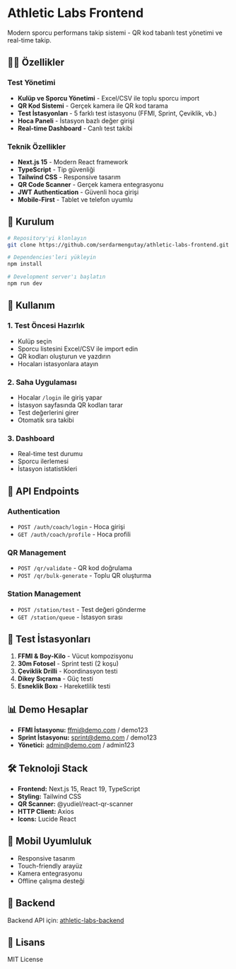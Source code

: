 # Athletic Labs Frontend

Modern sporcu performans takip sistemi - QR kod tabanlı test yönetimi ve real-time takip.

## 🏃‍♂️ Özellikler

### Test Yönetimi
- **Kulüp ve Sporcu Yönetimi** - Excel/CSV ile toplu sporcu import
- **QR Kod Sistemi** - Gerçek kamera ile QR kod tarama
- **Test İstasyonları** - 5 farklı test istasyonu (FFMI, Sprint, Çeviklik, vb.)
- **Hoca Paneli** - İstasyon bazlı değer girişi
- **Real-time Dashboard** - Canlı test takibi

### Teknik Özellikler
- **Next.js 15** - Modern React framework
- **TypeScript** - Tip güvenliği
- **Tailwind CSS** - Responsive tasarım
- **QR Code Scanner** - Gerçek kamera entegrasyonu
- **JWT Authentication** - Güvenli hoca girişi
- **Mobile-First** - Tablet ve telefon uyumlu

## 🚀 Kurulum

```bash
# Repository'yi klonlayın
git clone https://github.com/serdarmengutay/athletic-labs-frontend.git

# Dependencies'leri yükleyin
npm install

# Development server'ı başlatın
npm run dev
```

## 📱 Kullanım

### 1. Test Öncesi Hazırlık
- Kulüp seçin
- Sporcu listesini Excel/CSV ile import edin
- QR kodları oluşturun ve yazdırın
- Hocaları istasyonlara atayın

### 2. Saha Uygulaması
- Hocalar `/login` ile giriş yapar
- İstasyon sayfasında QR kodları tarar
- Test değerlerini girer
- Otomatik sıra takibi

### 3. Dashboard
- Real-time test durumu
- Sporcu ilerlemesi
- İstasyon istatistikleri

## 🔧 API Endpoints

### Authentication
- `POST /auth/coach/login` - Hoca girişi
- `GET /auth/coach/profile` - Hoca profili

### QR Management
- `POST /qr/validate` - QR kod doğrulama
- `POST /qr/bulk-generate` - Toplu QR oluşturma

### Station Management
- `POST /station/test` - Test değeri gönderme
- `GET /station/queue` - İstasyon sırası

## 🎯 Test İstasyonları

1. **FFMI & Boy-Kilo** - Vücut kompozisyonu
2. **30m Fotosel** - Sprint testi (2 koşu)
3. **Çeviklik Drilli** - Koordinasyon testi
4. **Dikey Sıçrama** - Güç testi
5. **Esneklik Boxı** - Hareketlilik testi

## 📊 Demo Hesaplar

- **FFMI İstasyonu:** ffmi@demo.com / demo123
- **Sprint İstasyonu:** sprint@demo.com / demo123
- **Yönetici:** admin@demo.com / admin123

## 🛠️ Teknoloji Stack

- **Frontend:** Next.js 15, React 19, TypeScript
- **Styling:** Tailwind CSS
- **QR Scanner:** @yudiel/react-qr-scanner
- **HTTP Client:** Axios
- **Icons:** Lucide React

## 📱 Mobil Uyumluluk

- Responsive tasarım
- Touch-friendly arayüz
- Kamera entegrasyonu
- Offline çalışma desteği

## 🔗 Backend

Backend API için: [athletic-labs-backend](https://github.com/serdarmengutay/athletic-labs-backend)

## 📄 Lisans

MIT License

